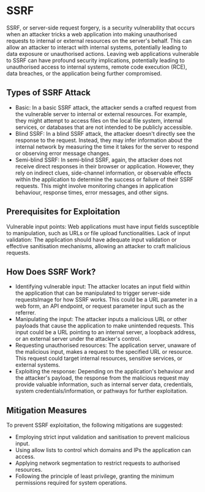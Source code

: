 # SSRF

SSRF, or server-side request forgery, is a security vulnerability that occurs when an attacker tricks a web application into making unauthorised requests to internal or external resources on the server's behalf. This can allow an attacker to interact with internal systems, potentially leading to data exposure or unauthorised actions. Leaving web applications vulnerable to SSRF can have profound security implications, potentially leading to unauthorised access to internal systems, remote code execution (RCE), data breaches, or the application being further compromised.

## Types of SSRF Attack
- Basic: In a basic SSRF attack, the attacker sends a crafted request from the vulnerable server to internal or external resources. For example, they might attempt to access files on the local file system, internal services, or databases that are not intended to be publicly accessible.
- Blind SSRF: In a blind SSRF attack, the attacker doesn't directly see the response to the request. Instead, they may infer information about the internal network by measuring the time it takes for the server to respond or observing error message changes.
- Semi-blind SSRF: In semi-blind SSRF, again, the attacker does not receive direct responses in their browser or application. However, they rely on indirect clues, side-channel information, or observable effects within the application to determine the success or failure of their SSRF requests. This might involve monitoring changes in application behaviour, response times, error messages, and other signs.

## Prerequisites for Exploitation

Vulnerable input points: Web applications must have input fields susceptible to manipulation, such as URLs or file upload functionalities.
Lack of input validation: The application should have adequate input validation or effective sanitisation mechanisms, allowing an attacker 
to craft malicious requests.

## How Does SSRF Work?

- Identifying vulnerable input: The attacker locates an input field within the application that can be manipulated to trigger server-side requestsImage for how SSRF works. This could be a URL parameter in a web form, an API endpoint, or request parameter input such as the referrer.
- Manipulating the input: The attacker inputs a malicious URL or other payloads that cause the application to make unintended requests. This input could be a URL pointing to an internal server, a loopback address, or an external server under the attacker's control.
- Requesting unauthorised resources: The application server, unaware of the malicious input, makes a request to the specified URL or resource. This request could target internal resources, sensitive services, or external systems.
- Exploiting the response: Depending on the application's behaviour and the attacker's payload, the response from the malicious request may provide valuable information, such as internal server data, credentials, system credentials/information, or pathways for further exploitation.

## Mitigation Measures
To prevent SSRF exploitation, the following mitigations are suggested:

- Employing strict input validation and sanitisation to prevent malicious input.
- Using allow lists to control which domains and IPs the application can access.
- Applying network segmentation to restrict requests to authorised resources.
- Following the principle of least privilege, granting the minimum permissions required for system operations.
